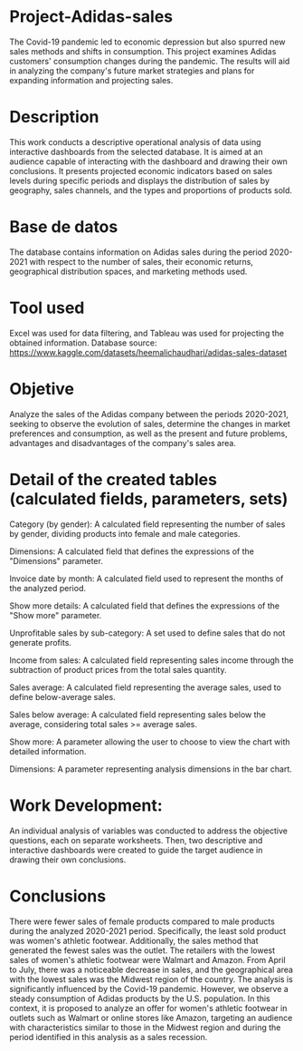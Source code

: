 # Project-Adidas-sales
 The Covid-19 pandemic led to economic depression but also spurred new sales methods and shifts in consumption. This project examines Adidas customers' consumption changes during the pandemic. The results will aid in analyzing the company's future market strategies and plans for expanding information and projecting sales.

# Description
This work conducts a descriptive operational analysis of data using interactive dashboards from the selected database. It is aimed at an audience capable of interacting with the dashboard and drawing their own conclusions. It presents projected economic indicators based on sales levels during specific periods and displays the distribution of sales by geography, sales channels, and the types and proportions of products sold.

# Base de datos
The database contains information on Adidas sales during the period 2020-2021 with respect to the number of sales, their economic returns, geographical distribution spaces, and marketing methods used.

# Tool used
Excel was used for data filtering, and Tableau was used for projecting the obtained information.
Database source:  https://www.kaggle.com/datasets/heemalichaudhari/adidas-sales-dataset

# Objetive
Analyze the sales of the Adidas company between the periods 2020-2021, seeking to observe the evolution of sales, determine the changes in market preferences and consumption, as well as the present and future problems, advantages and disadvantages of the company's sales area. 

# Detail of the created tables (calculated fields, parameters, sets)
Category (by gender): A calculated field representing the number of sales by gender, dividing products into female and male categories.

Dimensions: A calculated field that defines the expressions of the "Dimensions" parameter.

Invoice date by month: A calculated field used to represent the months of the analyzed period.

Show more details: A calculated field that defines the expressions of the "Show more" parameter.

Unprofitable sales by sub-category: A set used to define sales that do not generate profits.

Income from sales: A calculated field representing sales income through the subtraction of product prices from the total sales quantity.

Sales average: A calculated field representing the average sales, used to define below-average sales.

Sales below average: A calculated field representing sales below the average, considering total sales >= average sales.

Show more: A parameter allowing the user to choose to view the chart with detailed information.

Dimensions: A parameter representing analysis dimensions in the bar chart.

# Work Development:
An individual analysis of variables was conducted to address the objective questions, each on separate worksheets. Then, two descriptive and interactive dashboards were created to guide the target audience in drawing their own conclusions.

# Conclusions
There were fewer sales of female products compared to male products during the analyzed 2020-2021 period. Specifically, the least sold product was women's athletic footwear.
Additionally, the sales method that generated the fewest sales was the outlet. The retailers with the lowest sales of women's athletic footwear were Walmart and Amazon.
From April to July, there was a noticeable decrease in sales, and the geographical area with the lowest sales was the Midwest region of the country.
The analysis is significantly influenced by the Covid-19 pandemic. However, we observe a steady consumption of Adidas products by the U.S. population.
In this context, it is proposed to analyze an offer for women's athletic footwear in outlets such as Walmart or online stores like Amazon, targeting an audience with characteristics similar to those in the Midwest region and during the period identified in this analysis as a sales recession.
